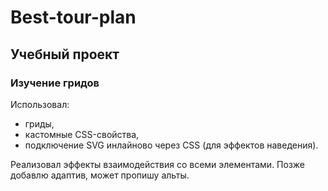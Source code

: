 # Best-tour-plan
## Учебный проект
### Изучение гридов
Использовал:
* гриды,
* кастомные CSS-свойства,
* подключение SVG инлайново через CSS (для эффектов наведения).

Реализовал эффекты взаимодействия со всеми элементами.
Позже добавлю адаптив, может пропишу альты.
